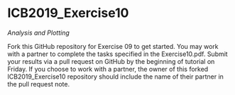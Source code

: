 # ICB2019_Exercise10
*Analysis and Plotting*

Fork this GitHub repository for Exercise 09 to get started. You may work with a partner to complete the tasks specified in the Exercise10.pdf. Submit your results via a pull request on GitHub by the beginning of tutorial on Friday. If you choose to work with a partner, the owner of this forked ICB2019_Exercise10 repository should include the name of their partner in the pull request note.
